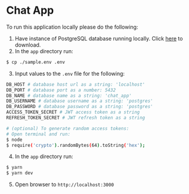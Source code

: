 # Chat App

To run this application locally please do the following:

1. Have instance of PostgreSQL database running locally. Click [here](https://www.postgresql.org/download/) to download.
2. In the `app` directory run:
```bash
$ cp ./sample.env .env
```

3. Input values to the `.env` file for the following:
```bash
DB_HOST # database host url as a string: 'localhost'
DB_PORT # database port as a number: 5432
DB_NAME # database name as a string: 'chat_app'
DB_USERNAME # database username as a string: 'postgres'
DB_PASSWORD # database password as a string: 'postgres'
ACCESS_TOKEN_SECRET # JWT access token as a string
REFRESH_TOKEN_SECRET # JWT refresh token as a string

# (optional) To generate random access tokens:
# Open terminal and run:
$ node
$ require('crypto').randomBytes(64).toString('hex');
```
4. In the `app` directory run:
```bash
$ yarn
$ yarn dev
```
5. Open browser to `http://localhost:3000`
